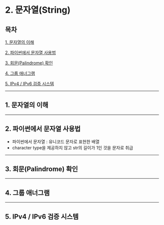 # 2. 문자열(String)

## 목차


[1. 문자열의 이해](#1)

[2. 파이썬에서 문자열 사용법](#2)

[3. 회문(Palindrome) 확인](#3)

[4. 그룹 애너그램](#4)

[5. IPv4 / IPv6 검증 시스템](#5)


---

## 1. 문자열의 이해<a id="1"></a>

---

## 2. 파이썬에서 문자열 사용법<a id="2"></a>

- 파이썬에서 문자열 : 유니코드 문자로 표현한 배열
- character type을 제공하지 않고 str의 길이가 1인 것을 문자로 취급

---

## 3. 회문(Palindrome) 확인<a id="3"></a>

---

## 4. 그룹 애너그램<a id="4"></a>

---

## 5. IPv4 / IPv6 검증 시스템<a id="5"></a>

